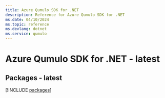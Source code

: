 ```yaml
---
title: Azure Qumulo SDK for .NET
description: Reference for Azure Qumulo SDK for .NET
ms.date: 04/10/2024
ms.topic: reference
ms.devlang: dotnet
ms.service: qumulo
---
```

# Azure Qumulo SDK for .NET - latest
## Packages - latest
[!INCLUDE [packages](qumulo-index.md)]